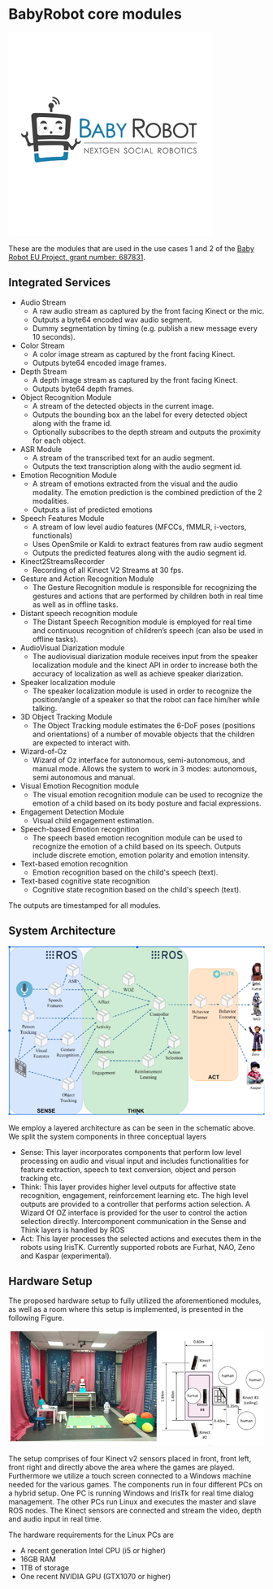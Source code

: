 # BabyRobot core modules

![Babyrobot logo Picture](logoBabyRobot.png)

These are the modules that are used in the use cases 1 and 2 of the [Baby Robot EU Project, grant number: 687831](http://babyrobot.eu/).


## Integrated Services

- Audio Stream
  - A raw audio stream as captured by the front facing Kinect or the mic. 
  - Outputs a byte64 encoded wav audio segment.
  - Dummy segmentation by timing (e.g. publish a new message every 10 seconds).
- Color Stream
  - A color image stream as captured by the front facing Kinect.
  - Outputs byte64 encoded image frames.
- Depth Stream
  - A depth image stream as captured by the front facing Kinect.
  - Outputs byte64 depth frames.
- Object Recognition Module
  - A stream of the detected objects in the current image.
  - Outputs the bounding box an the label for every detected object along with the frame id.
  - Optionally subscribes to the depth stream and outputs the proximity for each object. 
- ASR Module
  - A stream of the transcribed text for an audio segment.
  - Outputs the text transcription along with the audio segment id.
- Emotion Recognition Module
  - A stream of emotions extracted from the visual and the audio modality. 
    The emotion prediction is the combined prediction of the 2 modalities.
  - Outputs a list of predicted emotions
- Speech Features Module
  - A stream of low level audio features (MFCCs, fMMLR, i-vectors, functionals)
  - Uses OpenSmile or Kaldi to extract features from raw audio segment
  - Outputs the predicted features along with the audio segment id.
- Kinect2StreamsRecorder
  - Recording of all Kinect V2 Streams at 30 fps.
- Gesture and Action Recognition Module
  - The Gesture Recognition module is responsible for recognizing the gestures and actions that are performed by children both in real time as well as in offline tasks. 
-  Distant speech recognition module 
    - The Distant Speech Recognition module is employed for real time and continuous recognition of children’s speech (can also be used in offline tasks).
- AudioVisual Diarization module
  - The audiovisual diarization module receives input from the speaker localization module and the kinect API in order to increase both the accuracy of localization as well as achieve speaker diarization. 
- Speaker localization module
    - The speaker localization module is used in order to recognize the position/angle of a speaker so that the robot can face him/her while talking. 
- 3D Object Tracking Module
  - The Object Tracking module estimates the 6-DoF poses (positions and orientations) of a number of movable objects that the children are expected to interact with.
- Wizard-of-Oz
  - Wizard of Oz interface for autonomous, semi-autonomous, and manual mode. Allows the system to work in 3 modes: autonomous, semi autonomous and manual.
- Visual Emotion Recognition module 
  - The visual emotion recognition module can be used to recognize the emotion of a child based on its body posture and facial expressions. 
- Engagement Detection Module
  - Visual child engagement estimation.
- Speech-based Emotion recognition
  - The speech based emotion recognition module can be used to recognize the emotion of a child based on its speech. Outputs include discrete emotion, emotion polarity and emotion intensity.
- Text-based emotion recognition
  - Emotion recognition based on the child's speech (text).
- Text-based cognitive state recognition
  - Cognitive state recognition based on the child's speech (text).


The outputs are timestamped for all modules.

## System Architecture

![Babyrobot logo Picture](babyrobotArchitecture.png)

We employ a layered architecture as can be seen in the schematic above. We split the system components in three conceptual layers

- Sense: This layer incorporates components that perform low level processing on audio and visual input and includes functionalities for feature extraction, speech to text conversion, object and person tracking etc.  
- Think: This layer provides higher level outputs for affective state recognition, engagement, reinforcement learning etc. The high level outputs are provided to a controller that performs action selection. A Wizard Of OZ interface is provided for the user to control the action selection directly. Intercomponent communication in the Sense and Think layers is handled by ROS
- Act: This layer processes the selected actions and executes them in the robots using IrisTK. Currently supported robots are Furhat, NAO, Zeno and Kaspar (experimental).

## Hardware Setup

The proposed hardware setup to fully utilized the aforementioned modules, as well as a room where this setup is implemented, is presented in the following Figure.

![Babyrobot logo Picture](hardwareSetup.png)

The setup comprises of four Kinect v2 sensors placed in front, front left, front right and directly above the area where the games are played. Furthermore we utilize a touch screen connected to a Windows machine needed for the various games. The components run in four different PCs on a hybrid setup. One PC is running Windows and IrisTk for real time dialog management. The other PCs run Linux and executes the master and slave ROS nodes. The Kinect sensors are connected and stream the video, depth and audio input in real time.

The hardware requirements for the Linux PCs are
- A recent generation Intel CPU (i5 or higher)
- 16GB RAM
- 1TB of storage
- One recent NVIDIA GPU (GTX1070 or higher)
